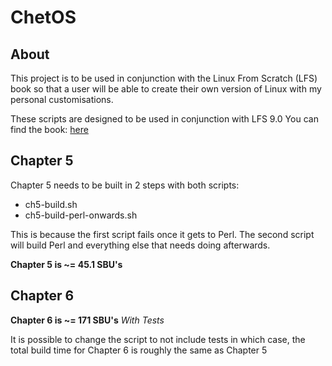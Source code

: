# ChetOS

## About  ##

This project is to be used in conjunction with the Linux From Scratch (LFS) book 
so that a user will be able to create their own version of Linux with my personal
customisations.

These scripts are designed to be used in conjunction with LFS 9.0
You can find the book: [here](http://www.linuxfromscratch.org/lfs/downloads/stable/LFS-BOOK-9.0.pdf)

## Chapter 5 ##

Chapter 5 needs to be built in 2 steps with both scripts:
  * ch5-build.sh
  * ch5-build-perl-onwards.sh

This is because the first script fails once it gets to Perl.
The second script will build Perl and everything else that needs doing afterwards.

**Chapter 5 is ~= 45.1 SBU's**

## Chapter 6 ##




**Chapter 6 is ~= 171 SBU's**
*With Tests*

It is possible to change the script to not include tests in which case, the total build time
for Chapter 6 is roughly the same as Chapter 5
